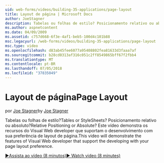 ```yaml
---
uid: web-forms/videos/building-35-applications/page-layout
title: Layout de página | Microsoft Docs
author: JoeStagner
description: Tabelas ou folhas de estilo? Posicionamento relativo ou absoluto? Este vídeo demonstra os recursos do Visual Web developer que dão suporte a desenvolvimento com yo...
ms.author: aspnetcontent
ms.date: 04/09/2009
ms.assetid: c757d668-6f3e-4af1-beb5-100d4c101b88
msc.legacyurl: /web-forms/videos/building-35-applications/page-layout
msc.type: video
ms.openlocfilehash: d83ab45fee6077a95408802fea81633d3faaa7af
ms.sourcegitcommit: b28cd0313af316c051c2ff8549865bff67f2fbb4
ms.translationtype: MT
ms.contentlocale: pt-BR
ms.lasthandoff: 07/05/2018
ms.locfileid: "37835049"
---
```

<a name="page-layout"></a><span data-ttu-id="c2f8c-105">Layout de página</span><span class="sxs-lookup"><span data-stu-id="c2f8c-105">Page Layout</span></span>
====================
<span data-ttu-id="c2f8c-106">por [Joe Stagner](https://github.com/JoeStagner)</span><span class="sxs-lookup"><span data-stu-id="c2f8c-106">by [Joe Stagner](https://github.com/JoeStagner)</span></span>

<span data-ttu-id="c2f8c-107">Tabelas ou folhas de estilo?</span><span class="sxs-lookup"><span data-stu-id="c2f8c-107">Tables or StyleSheets?</span></span> <span data-ttu-id="c2f8c-108">Posicionamento relativo ou absoluto?</span><span class="sxs-lookup"><span data-stu-id="c2f8c-108">Relative Positioning or Absolute?</span></span> <span data-ttu-id="c2f8c-109">Este vídeo demonstra os recursos do Visual Web developer que suportam o desenvolvimento com sua preferência de layout de página.</span><span class="sxs-lookup"><span data-stu-id="c2f8c-109">This video will demonstrate the features of Visual Web developer that support the developing with your page layout preference.</span></span>

[<span data-ttu-id="c2f8c-110">&#9654;Assista ao vídeo (8 minutos)</span><span class="sxs-lookup"><span data-stu-id="c2f8c-110">&#9654; Watch video (8 minutes)</span></span>](https://channel9.msdn.com/Blogs/ASP-NET-Site-Videos/page-layout)
